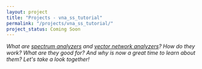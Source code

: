 ```yaml
---
layout: project
title: "Projects - vna_ss_tutorial"
permalink: "/projects/vna_ss_tutorial/"
project_status: Coming Soon
---
```


_What are [spectrum analyzers][sa] and [vector network analyzers][vna]? How do they work?_
_What are they good for? And why is now a great time to learn about them? Let's take a_
_look together!_

[sa]: <https://en.wikipedia.org/wiki/Spectrum_analyzer>
[vna]: <https://en.wikipedia.org/wiki/Network_analyzer_(electrical)>
[tinysa]: <https://www.tinysa.org/wiki/>
[nanovna]: <https://nanovna.com/>
[oscilloscope]: <https://tammymakesthings.com/projects/using_an_oscilloscope/>

